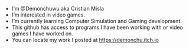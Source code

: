 - I’m @Demonchuwu aka Cristian Misla
- I’m interested in video games.
- I’m currently learning Computer Simulation and Gaming development.
- This github has access to programs I have been working with or video games I have worked on.
- You can locate my work I posted at https://demonchu.itch.io
<!---
Demonchuwu/Demonchuwu is a ✨ special ✨ repository because its `README.md` (this file) appears on your GitHub profile.
You can click the Preview link to take a look at your changes.
--->
